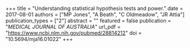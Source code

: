 +++
title = "Understanding statistical hypothesis tests and power."
date = 2017-08-01
authors = ["MP Jones", "A Beath", "C Oldmeadow", "JR Attia"]
publication_types = ["2"]
abstract = ""
featured = false
publication = "*MEDICAL JOURNAL OF AUSTRALIA*"
url_pdf = "https://www.ncbi.nlm.nih.gov/pubmed/28814212"
doi = "10.5694/mja16.01022"
+++

